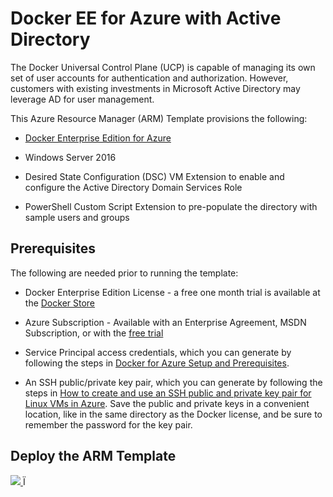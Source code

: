 # Docker EE for Azure with Active Directory

The Docker Universal Control Plane (UCP) is capable of managing its own set of user accounts for authentication and authorization. However, customers with existing investments in Microsoft Active Directory may leverage AD for user management.

This Azure Resource Manager (ARM) Template provisions the following:

* [Docker Enterprise Edition for Azure](https://docs.docker.com/datacenter/install/azure/)

* Windows Server 2016 

* Desired State Configuration (DSC) VM Extension to enable and configure the Active Directory Domain Services Role

* PowerShell Custom Script Extension to pre-populate the directory with sample users and groups

## Prerequisites
The following are needed prior to running the template:

* Docker Enterprise Edition License - a free one month trial is available at the [Docker Store](https://store.docker.com/editions/enterprise/docker-ee-trial?plan=free-trial&plan=free-trial&tab=description)

* Azure Subscription - Available with an Enterprise Agreement, MSDN Subscription, or with the [free trial](https://azure.microsoft.com/en-us/free/)

* Service Principal access credentials, which you can generate by following the steps in [Docker for Azure Setup and Prerequisites](https://docs.docker.com/docker-for-azure/#configuration).

* An SSH public/private key pair, which you can generate by following the steps in [How to create and use an SSH public and private key pair for Linux VMs in Azure](https://docs.microsoft.com/en-us/azure/virtual-machines/linux/mac-create-ssh-keys). Save the public and private keys in a convenient location, like in the same directory as the Docker license, and be sure to remember the password for the key pair.

## Deploy the ARM Template

<a href="https://portal.azure.com/#create/Microsoft.Template/uri/https%3A%2F%2Fraw.githubusercontent.com%2FAzure%2Fazure-quickstart-templates%2Fmaster%2Fphabricator-on-ubuntu%2Fazuredeploy.json" target="_blank">
    <img src="http://azuredeploy.net/deploybutton.png"/>
</a>Ï
